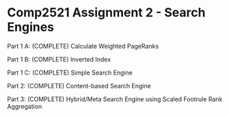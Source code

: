# Comp2521 Assignment 2 - Search Engines

Part 1 A: (COMPLETE)
Calculate Weighted PageRanks

Part 1 B: (COMPLETE)
Inverted Index

Part 1 C: (COMPLETE)
Simple Search Engine

Part 2: (COMPLETE)
Content-based Search Engine

Part 3: (COMPLETE)
Hybrid/Meta Search Engine using Scaled Footrule Rank Aggregation 


